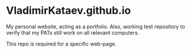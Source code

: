 # VladimirKataev.github.io


My personal website, acting as a portfolio.
Also, working test repository to verify that my PATs still work on all relevant computers.

This repo is required for a specific web-page.
